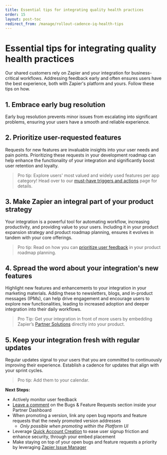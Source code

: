 ```yaml
---
title: Essential tips for integrating quality health practices
order: 15
layout: post-toc
redirect_from: /manage/rollout-cadence-iq-health-tips
---
```


# Essential tips for integrating quality health practices

Our shared customers rely on Zapier and your integration for business-critical workflows. Addressing feedback early and often ensures users have the best experience, both with Zapier's platform and yours. Follow these tips on how.

## 1. Embrace early bug resolution
Early bug resolution prevents minor issues from escalating into significant problems, ensuring your users have a smooth and reliable experience.

## 2. Prioritize user-requested features
Requests for new features are invaluable insights into your user needs and pain points. Prioritizing these requests in your development roadmap can help enhance the functionality of your integration and significantly boost user retention and loyalty.

> Pro tip: Explore users' most valued and widely used features per app category! Head over to our [must-have triggers and actions](https://platform.zapier.com/build/recommended-integration-features) page for details.

## 3. Make Zapier an integral part of your product strategy
Your integration is a powerful tool for automating workflow, increasing productivity, and providing value to your users. Including it in your product expansion strategy and product roadmap planning, ensures it evolves in tandem with your core offerings.

> Pro tip: Read on how you can [prioritize user feedback](https://zapier.com/blog/prioritize-user-feedback-with-beamer/) in your product roadmap planning.

## 4. Spread the word about your integration's new features
Highlight new features and enhancements to your integration in your marketing materials. Adding these to newsletters, blogs, and in-product messages (IPMs), can help drive engagement and encourage users to explore new functionalities, leading to increased adoption and deeper integration into their daily workflows.

> Pro Tip: Get your integration in front of more users by embedding Zapier’s [Partner Solutions](https://zapier.com/partner/solutions/plug-and-play) directly into your product. 

## 5. Keep your integration fresh with regular updates
Regular updates signal to your users that you are committed to continuously improving their experience. Establish a cadence for updates that align with your sprint cycles.

> Pro tip: Add them to your calendar.

**Next Steps:**

- Actively monitor user feedback
- [Leave a comment](https://platform.zapier.com/manage/user-feedback) on the Bugs & Feature Requests section inside your Partner Dashboard
- When promoting a version, link any open bug reports and feature requests that the newly promoted version addresses
    - _Only possible when promoting within the Platform UI_
- Leverage [Quick Account Creation](https://platform.zapier.com/embed/quick-account-creation) to ease user signup friction and enhance security, through your embed placement
- Make staying on top of your open bugs and feature requests a priority by leveraging [Zapier Issue Manager](https://platform.zapier.com/manage/user-feedback#3-consider-zapier-issue-manager)